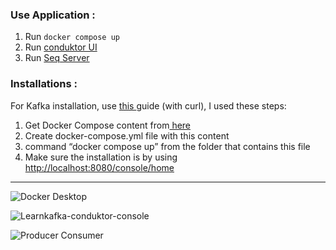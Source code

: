 ### Use Application : 
1. Run `docker compose up`
2. Run [conduktor UI](http://localhost:8080/console/home)
3. Run [Seq Server](http://localhost:5341/)

### Installations :
For Kafka installation, use [this ](https://www.conduktor.io/get-started/ "‌") guide (with curl), I used these steps:
1. Get Docker Compose content from[ here ](https://raw.githubusercontent.com/conduktor/conduktor-platform/main/quick-start.yml "‌")
2. Create docker-compose.yml file with this content
3. command “docker compose up” from the folder that contains this file
4. Make sure the installation is by using [http://localhost:8080/console/home](http://localhost:8080/console/home "‌")


---

![Docker Desktop](https://github.com/amielc1/LearnKafka/assets/2409265/2116571e-5463-4fbd-a454-df553c4738aa)

![Learnkafka-conduktor-console](https://github.com/amielc1/LearnKafka/assets/2409265/1a97316a-0afd-413e-bb1e-6ef645b34057)

![Producer Consumer](https://github.com/amielc1/LearnKafka/assets/2409265/598d238e-e6dc-4ab3-a2d0-57f69868ac6a)
